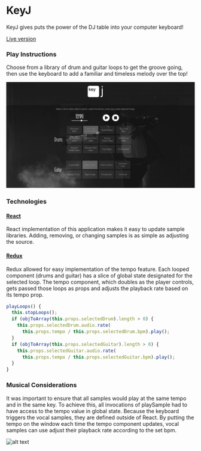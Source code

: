 # KeyJ

KeyJ gives puts the power of the DJ table into your computer keyboard!

[Live version](http://keyj.kylelewis.co)

### Play Instructions

Choose from a library of drum and guitar loops to get the groove going, then use the keyboard to add a familiar and timeless melody over the top!

![alt text](https://raw.githubusercontent.com/bongatoughy/key-j/master/img/keyj_screenshot.png "Screenshot")

### Technologies

#### [React](https://facebook.github.io/react/)

React implementation of this application makes it easy to update sample libraries. Adding, removing, or changing samples is as simple as adjusting the source.

#### [Redux](http://redux.js.org/)

Redux allowed for easy implementation of the tempo feature. Each looped component (drums and guitar) has a slice of global state designated for the selected loop. The tempo component, which doubles as the player controls, gets passed those loops as props and adjusts the playback rate based on its tempo prop.

```javascript
playLoops() {
  this.stopLoops();
  if (objToArray(this.props.selectedDrum).length > 0) {
    this.props.selectedDrum.audio.rate(
      this.props.tempo / this.props.selectedDrum.bpm).play();
  }
  if (objToArray(this.props.selectedGuitar).length > 0) {
    this.props.selectedGuitar.audio.rate(
      this.props.tempo / this.props.selectedGuitar.bpm).play();
  }
}
```

### Musical Considerations

It was important to ensure that all samples would play at the same tempo and in the same key. To achieve this, all invocations of playSample had to have access to the tempo value in global state. Because the keyboard triggers the vocal samples, they are defined outside of React. By putting the tempo on the window each time the tempo component updates, vocal samples can use adjust their playback rate according to the set bpm.

![alt text](http://keyj.kylelewis.co/img/keyj_screenshot.gif "Screenshot")
